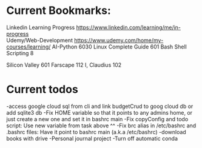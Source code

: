 # Current Bookmarks:
 Linkedin Learning Progress https://www.linkedin.com/learning/me/in-progress	
 Udemy/Web-Development	https://www.udemy.com/home/my-courses/learning/
 AI-Python		6030
 Linux Complete Guide	601
 Bash Shell Scripting	8

 Silicon Valley		601
 Farscape		112
 I, Claudius		102

# Current todos
 -access google cloud sql from cli and link budgetCrud to goog cloud db or add sqlite3 db
 -Fix HOME variable so that it points to any admins home, or just create a new one and set it in bashrc main
 -Fix copyConfig and todo script: Use new variable from task above ^^
 -Fix brc alias in /etc/bashrc and .bashrc files: Have it point to bashrc main (a.k.a /etc/bashrc)
 -download books with drive
 -Personal journal project
 -Turn off automatic conda
